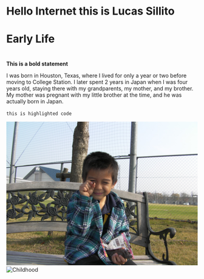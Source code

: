 # Hello Internet this is Lucas Sillito

# <h1>**Early Life**<h1>


**This is a bold statement**
<p>I was born in Houston, Texas, where I lived for only a year or two before moving to College Station. I later spent 2 years in Japan when I was four years old, staying there with my grandparents, my mother, and my brother. My mother was pregnant with my little brother at the time, and he was actually born in Japan.<p>

`this is highlighted code`


<img src="SANY0321.JPG">
<img src="SANY0321-2.JPG" alt="Childhood">


